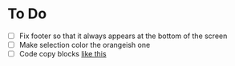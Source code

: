 
# To Do

- [ ] Fix footer so that it always appears at the bottom of the screen
- [ ] Make selection color the orangeish one
- [ ] Code copy blocks [like this](https://www.dannyguo.com/blog/how-to-add-copy-to-clipboard-buttons-to-code-blocks-in-hugo/)
